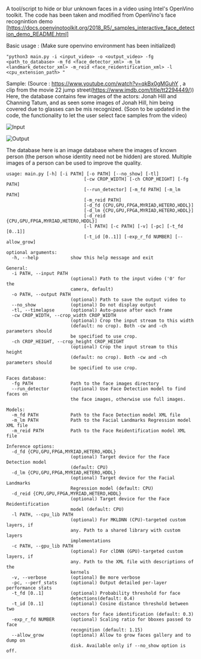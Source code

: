 A tool/script to hide or blur unknown faces in a video using Intel's OpenVino toolkit. The code has been taken and modified from OpenVino's face recognintion demo [https://docs.openvinotoolkit.org/2018_R5/_samples_interactive_face_detection_demo_README.html]

Basic usage : (Make sure openvino environment has been initialized) 
```
"python3 main.py -i <input_video> -o <output_video> -fg <path_to_database> -m_fd <face_detector_xml> -m_lm <landmark_detector_xml> -m_reid <face_reidentification_xml> -l <cpu_extension_path> "
```
Sample: (Source : https://www.youtube.com/watch?v=qkBx0gMGuhY , a clip from the movie 22 jump street(https://www.imdb.com/title/tt2294449/))
Here, the database contains few images of the actors: Jonah Hill and Channing Tatum, and as seen some images of Jonah Hill, him being covered due to glasses can be mis recognized. (Soon to be updated in the code, the functionality to let the user select face samples from the video)

![Input][in_gif]

![Output][out_gif]

The database here is an image database where the images of known person (the person whose identity need not be hidden) are stored. Multiple images of a person can be used to improve the quality.

[in_gif]: https://github.com/srg9000/Openvino_secure_faces/blob/master/input.gif "Input GIF"
[out_gif]: https://github.com/srg9000/Openvino_secure_faces/blob/master/output.gif "Output GIF"

```
usage: main.py [-h] [-i PATH] [-o PATH] [--no_show] [-tl]
                             [-cw CROP_WIDTH] [-ch CROP_HEIGHT] [-fg PATH]
                             [--run_detector] [-m_fd PATH] [-m_lm PATH]
                             [-m_reid PATH]
                             [-d_fd {CPU,GPU,FPGA,MYRIAD,HETERO,HDDL}]
                             [-d_lm {CPU,GPU,FPGA,MYRIAD,HETERO,HDDL}]
                             [-d_reid {CPU,GPU,FPGA,MYRIAD,HETERO,HDDL}]
                             [-l PATH] [-c PATH] [-v] [-pc] [-t_fd [0..1]]
                             [-t_id [0..1]] [-exp_r_fd NUMBER] [--allow_grow]

optional arguments:
  -h, --help            show this help message and exit

General:
  -i PATH, --input PATH
                        (optional) Path to the input video ('0' for the
                        camera, default)
  -o PATH, --output PATH
                        (optional) Path to save the output video to
  --no_show             (optional) Do not display output
  -tl, --timelapse      (optional) Auto-pause after each frame
  -cw CROP_WIDTH, --crop_width CROP_WIDTH
                        (optional) Crop the input stream to this width
                        (default: no crop). Both -cw and -ch parameters should
                        be specified to use crop.
  -ch CROP_HEIGHT, --crop_height CROP_HEIGHT
                        (optional) Crop the input stream to this height
                        (default: no crop). Both -cw and -ch parameters should
                        be specified to use crop.

Faces database:
  -fg PATH              Path to the face images directory
  --run_detector        (optional) Use Face Detection model to find faces on
                        the face images, otherwise use full images.

Models:
  -m_fd PATH            Path to the Face Detection model XML file
  -m_lm PATH            Path to the Facial Landmarks Regression model XML file
  -m_reid PATH          Path to the Face Reidentification model XML file

Inference options:
  -d_fd {CPU,GPU,FPGA,MYRIAD,HETERO,HDDL}
                        (optional) Target device for the Face Detection model
                        (default: CPU)
  -d_lm {CPU,GPU,FPGA,MYRIAD,HETERO,HDDL}
                        (optional) Target device for the Facial Landmarks
                        Regression model (default: CPU)
  -d_reid {CPU,GPU,FPGA,MYRIAD,HETERO,HDDL}
                        (optional) Target device for the Face Reidentification
                        model (default: CPU)
  -l PATH, --cpu_lib PATH
                        (optional) For MKLDNN (CPU)-targeted custom layers, if
                        any. Path to a shared library with custom layers
                        implementations
  -c PATH, --gpu_lib PATH
                        (optional) For clDNN (GPU)-targeted custom layers, if
                        any. Path to the XML file with descriptions of the
                        kernels
  -v, --verbose         (optional) Be more verbose
  -pc, --perf_stats     (optional) Output detailed per-layer performance stats
  -t_fd [0..1]          (optional) Probability threshold for face
                        detections(default: 0.4)
  -t_id [0..1]          (optional) Cosine distance threshold between two
                        vectors for face identification (default: 0.3)
  -exp_r_fd NUMBER      (optional) Scaling ratio for bboxes passed to face
                        recognition (default: 1.15)
  --allow_grow          (optional) Allow to grow faces gallery and to dump on
                        disk. Available only if --no_show option is off.
                        
```

